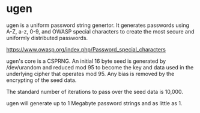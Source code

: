 # ugen

ugen is a uniform password string genertor.  It generates passwords using A-Z, a-z, 0-9, and OWASP special characters to create the most secure and uniformly distributed passwords.

https://www.owasp.org/index.php/Password_special_characters

ugen's core is a CSPRNG.  An initial 16 byte seed is generated by /dev/urandom and reduced mod 95 to become the key and data used in the underlying cipher that operates mod 95.  Any bias is removed by the encrypting of the seed data.

The standard number of iterations to pass over the seed data is 10,000.

ugen will generate up to 1 Megabyte password strings and as little as 1.
